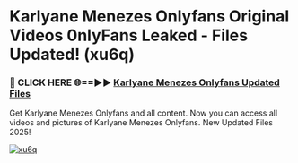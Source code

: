 # Karlyane Menezes Onlyfans Original Videos 0nlyFans Leaked - Files Updated! (xu6q)

<h3>🔴 CLICK HERE 🌐==►► <a href="https://tinyurl.com/ehrbuxhb" rel="nofollow">Karlyane Menezes Onlyfans Updated Files</a></h3>

Get Karlyane Menezes Onlyfans and all content. Now you can access all videos and pictures of Karlyane Menezes Onlyfans. New Updated Files 2025!

[![xu6q](https://i.imgur.com/lVYEuWS.gif)](https://tinyurl.com/ehrbuxhb)
